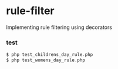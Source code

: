 # rule-filter
Implementing rule filtering using decorators

### test
```php
$ php test_childrens_day_rule.php
$ php test_womens_day_rule.php
```
